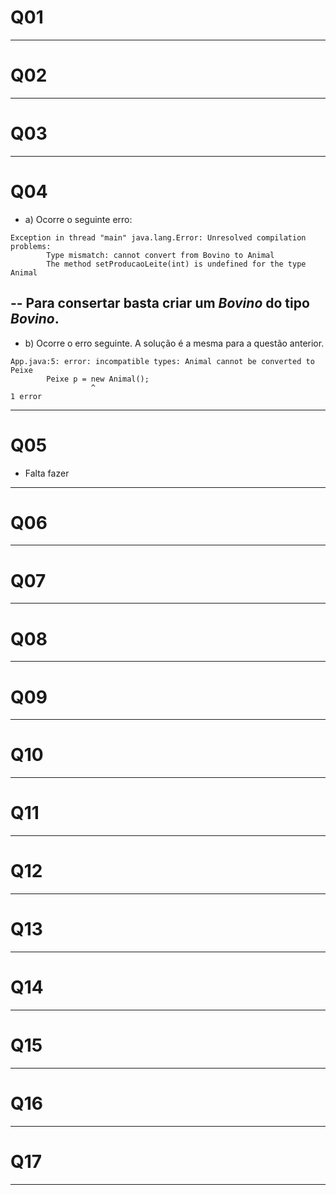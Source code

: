 # Q01
---
# Q02
---
# Q03
---
# Q04
- a) Ocorre o seguinte erro: 
```
Exception in thread "main" java.lang.Error: Unresolved compilation problems: 
        Type mismatch: cannot convert from Bovino to Animal
        The method setProducaoLeite(int) is undefined for the type Animal 
```
-- Para consertar basta criar um *Bovino* do tipo *Bovino*.
---

- b) Ocorre o erro seguinte. A solução é a mesma para a questão anterior.
```
App.java:5: error: incompatible types: Animal cannot be converted to Peixe
        Peixe p = new Animal();
                  ^
1 error
```
---
# Q05
- Falta fazer
---
# Q06

---
# Q07
---
# Q08
---
# Q09
---
# Q10
---
# Q11
---
# Q12
---
# Q13
---
# Q14
---
# Q15
---
# Q16
---
# Q17
---

